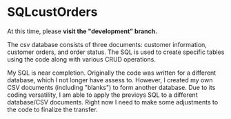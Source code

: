 # SQLcustOrders
<p>
At this time, please <b>visit the "development" branch.</b> 
</p>
<p>
The csv database consists of three documents: customer information, customer orders, and order status. The SQL is used to create specific tables using the code along with various CRUD operations. 
</p>
<p>
My SQL is near completion. Originally the code was written for a different database, which I not longer have assess to. However, I created my own CSV documents (including "blanks") to form another database. Due to its coding versatility, I am able to apply the previoys SQL to a different database/CSV documents. Right now I need to make some adjustments to the code to finalize the transfer. 
</p>
